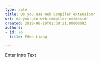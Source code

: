```yaml
---
type: rule
title: Do you use Web Compiler extension?
uri: do-you-use-web-compiler-extension
created: 2018-06-19T01:38:21.0000000Z
authors:
- id: 76
  title: Eden Liang

---
```




<span class='intro'> Enter Intro Text </span>




